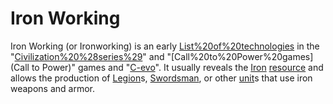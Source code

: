 # Iron Working

Iron Working (or Ironworking) is an early [List%20of%20technologies](technology) in the "[Civilization%20%28series%29](Civilization)" and "[Call%20to%20Power%20games](Call to Power)" games and "[C-evo](C-evo)". It usually reveals the [Iron](Iron) [resource](resource) and allows the production of [Legion](Legion)s, [Swordsman](Swordsmen), or other [unit](unit)s that use iron weapons and armor.